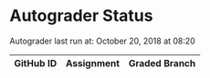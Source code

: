 # Autograder Status
Autograder last run at: October 20, 2018 at 08:20

| GitHub ID | Assignment | Graded Branch |
|-----------|------------|---------------|
